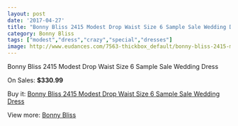 ```yaml
---
layout: post
date: '2017-04-27'
title: "Bonny Bliss 2415 Modest Drop Waist Size 6 Sample Sale Wedding Dress"
category: Bonny Bliss
tags: ["modest","dress","crazy","special","dresses"]
image: http://www.eudances.com/7563-thickbox_default/bonny-bliss-2415-modest-drop-waist-size-6-sample-sale-wedding-dress.jpg
---
```

Bonny Bliss 2415 Modest Drop Waist Size 6 Sample Sale Wedding Dress

On Sales: **$330.99**
<a href="https://www.eudances.com/en/bonny-bliss/2681-bonny-bliss-2415-modest-drop-waist-size-6-sample-sale-wedding-dress.html"><amp-img layout="responsive" width="600" height="600" src="//www.eudances.com/7563-thickbox_default/bonny-bliss-2415-modest-drop-waist-size-6-sample-sale-wedding-dress.jpg" alt="Bonny Bliss 2415 Modest Drop Waist Size 6 Sample Sale Wedding Dress 0" /></a>
<a href="https://www.eudances.com/en/bonny-bliss/2681-bonny-bliss-2415-modest-drop-waist-size-6-sample-sale-wedding-dress.html"><amp-img layout="responsive" width="600" height="600" src="//www.eudances.com/7566-thickbox_default/bonny-bliss-2415-modest-drop-waist-size-6-sample-sale-wedding-dress.jpg" alt="Bonny Bliss 2415 Modest Drop Waist Size 6 Sample Sale Wedding Dress 1" /></a>
<a href="https://www.eudances.com/en/bonny-bliss/2681-bonny-bliss-2415-modest-drop-waist-size-6-sample-sale-wedding-dress.html"><amp-img layout="responsive" width="600" height="600" src="//www.eudances.com/7565-thickbox_default/bonny-bliss-2415-modest-drop-waist-size-6-sample-sale-wedding-dress.jpg" alt="Bonny Bliss 2415 Modest Drop Waist Size 6 Sample Sale Wedding Dress 2" /></a>
<a href="https://www.eudances.com/en/bonny-bliss/2681-bonny-bliss-2415-modest-drop-waist-size-6-sample-sale-wedding-dress.html"><amp-img layout="responsive" width="600" height="600" src="//www.eudances.com/7564-thickbox_default/bonny-bliss-2415-modest-drop-waist-size-6-sample-sale-wedding-dress.jpg" alt="Bonny Bliss 2415 Modest Drop Waist Size 6 Sample Sale Wedding Dress 3" /></a>

Buy it: [Bonny Bliss 2415 Modest Drop Waist Size 6 Sample Sale Wedding Dress](https://www.eudances.com/en/bonny-bliss/2681-bonny-bliss-2415-modest-drop-waist-size-6-sample-sale-wedding-dress.html "Bonny Bliss 2415 Modest Drop Waist Size 6 Sample Sale Wedding Dress")

View more: [Bonny Bliss](https://www.eudances.com/en/40-bonny-bliss "Bonny Bliss")
